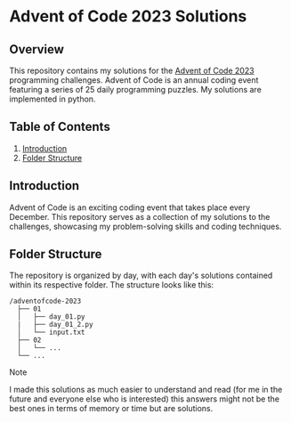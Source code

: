 # Advent of Code 2023 Solutions

## Overview

This repository contains my solutions for the [Advent of Code 2023](https://adventofcode.com/2023) programming challenges. Advent of Code is an annual coding event featuring a series of 25 daily programming puzzles. My solutions are implemented in python.

## Table of Contents

1. [Introduction](#introduction)
2. [Folder Structure](#folder-structure)

## Introduction

Advent of Code is an exciting coding event that takes place every December. This repository serves as a collection of my solutions to the challenges, showcasing my problem-solving skills and coding techniques.

## Folder Structure

The repository is organized by day, with each day's solutions contained within its respective folder. The structure looks like this:

```
/adventofcode-2023
  ├── 01
  │   ├── day_01.py
  |   ├── day_01_2.py
  │   └── input.txt
  ├── 02
  │   └── ...
  └── ...
```

> [!NOTE]
> I made this solutions as much easier to understand and read (for me in the future and everyone else who is interested) this answers might not be the best ones in terms of memory or time but are solutions.

